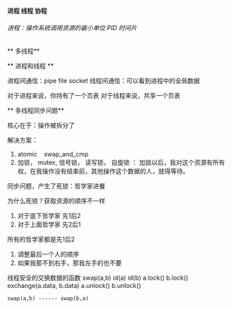 ####  进程 线程 协程
###### 进程：操作系统调用资源的最小单位 PID 时间片

** 多线程**

** 进程和线程 **

进程间通信：pipe file socket
线程间通信：可以看到进程中的全局数据

对于进程来说，你持有了一个页表
对于线程来说，共享一个页表

** 多线程同步问题**

核心在于：操作被拆分了

解决方案：
1. atomic &nbsp;&nbsp; swap_and_cmp
2. 加锁， mutex, 信号锁， 读写锁， 自旋锁
： 加锁以后，我对这个资源有所有权，在我操作没有结束前，其他操作这个数据的人，就得等待。

同步问题，产生了死锁：哲学家进餐

为什么死锁？获取资源的顺序不一样
1. 对于底下哲学家 先1后2
2. 对于上面哲学家 先2后1

所有的哲学家都是先1后2
1. 调整最后一个人的顺序
2. 如果我那不到右手，那我左手的也不要

线程安全的交换数据的函数
    swap(a,b)
    id(a) id(b)
    a.lock()
    b.lock()
    exchange(a.data, b.data)
    a.unlock()
    b.unlock()

    swap(a,b) ------ swap(b,a)
